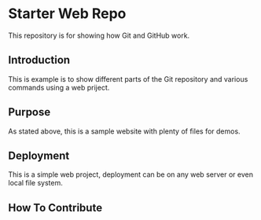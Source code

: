 # Starter Web Repo

This repository is for showing how Git and GitHub work.

## Introduction

This is example is to show different parts of the Git
repository and various commands using a web priject.

## Purpose

As stated above, this is a sample website with plenty of files for demos.

## Deployment

This is a simple web project, deployment can be on any web server or
even local file system.

## How To Contribute

